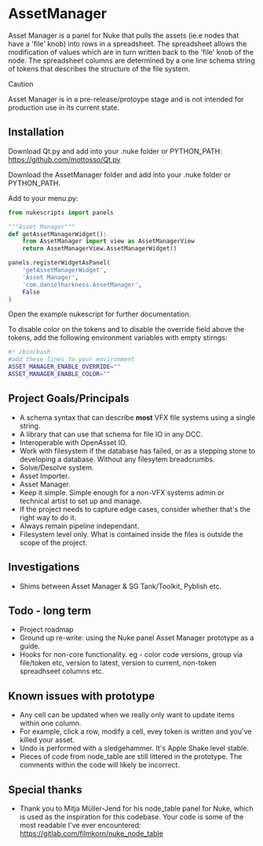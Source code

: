 # AssetManager
Asset Manager is a panel for Nuke that pulls the assets (ie.e nodes that have a 'file' knob) into rows in a spreadsheet. The spreadsheet allows the modification of values which are in turn written back to the 'file' knob of the node. The spreadsheet columns are determined by a one line schema string of tokens that describes the structure of the file system.
> [!CAUTION]
> Asset Manager is in a pre-release/protoype stage and is not intended for production use in its current state.

## Installation

Download Qt.py and add into your .nuke folder or PYTHON_PATH:
https://github.com/mottosso/Qt.py

Download the AssetManager folder and add into your .nuke folder or PYTHON_PATH.

Add to your menu.py:

```python
from nukescripts import panels

"""Asset Manager"""
def getAssetManagerWidget():
    from AssetManager import view as AssetManagerView
    return AssetManagerView.AssetManagerWidget()

panels.registerWidgetAsPanel(
    'getAssetManagerWidget',
    'Asset Manager',
    'com.danielharkness.AssetManager',
    False
)
```

Open the example nukescript for further documentation.

To disable color on the tokens and to disable the override field above the tokens, add the following environment variables with empty stirngs:

```bash
#! /bin/bash
#add these lines to your environment
ASSET_MANAGER_ENABLE_OVERRIDE=""
ASSET_MANAGER_ENABLE_COLOR=""
```

## Project Goals/Principals
- A schema syntax that can describe **most** VFX file systems using a single string.
- A library that can use that schema for file IO in any DCC.
- Interoperable with OpenAsset IO.
- Work with filesystem if the database has failed, or as a stepping stone to developing a database. Without any filesytem breadcrumbs.
- Solve/Desolve system.
- Asset Importer.
- Asset Manager.
- Keep it simple. Simple enough for a non-VFX systems admin or technical artist to set up and manage.
- If the project needs to capture edge cases, consider whether that's the right way to do it.
- Always remain pipeline independant.
- Filesystem level only. What is contained inside the files is outside the scope of the project.

## Investigations

- Shims between Asset Manager & SG Tank/Toolkit, Pyblish etc.

## Todo - long term
- Project roadmap
- Ground up re-write: using the Nuke panel Asset Manager prototype as a guide.
- Hooks for non-core functionality. eg - color code versions, group via file/token etc, version to latest, version to current, non-token spreadhseet columns etc.

## Known issues with prototype
- Any cell can be updated when we really only want to update items within one column.
- For example, click a row, modify a cell, evey token is written and you've killed your asset.
- Undo is performed with a sledgehammer. It's Apple Shake level stable.
- Pieces of code from node_table are still littered in the prototype. The comments within the code will likely be incorrect.

## Special thanks
- Thank you to Mitja Müller-Jend for his node_table panel for Nuke, which is used as the inspiration for this codebase. Your code is some of the most readable I've ever encountered: https://gitlab.com/filmkorn/nuke_node_table
